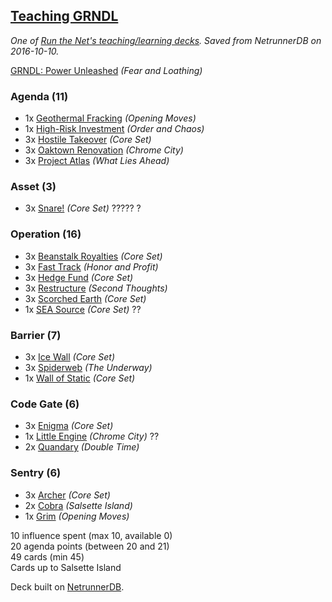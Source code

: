 ## [Teaching GRNDL](https://netrunnerdb.com/en/deck/view/751542)

_One of [Run the Net's teaching/learning decks](https://runthenet.wordpress.com/2016/08/23/recommended-teachinglearning-decks/). Saved from NetrunnerDB on 2016-10-10._

[GRNDL: Power Unleashed](https://netrunnerdb.com/en/card/04097) _(Fear and Loathing)_

### Agenda (11)
* 1x [Geothermal Fracking](https://netrunnerdb.com/en/card/04017) _(Opening Moves)_ 
* 1x [High-Risk Investment](https://netrunnerdb.com/en/card/07007) _(Order and Chaos)_ 
* 3x [Hostile Takeover](https://netrunnerdb.com/en/card/01094) _(Core Set)_ 
* 3x [Oaktown Renovation](https://netrunnerdb.com/en/card/08058) _(Chrome City)_ 
* 3x [Project Atlas](https://netrunnerdb.com/en/card/02018) _(What Lies Ahead)_ 

### Asset (3)
* 3x [Snare!](https://netrunnerdb.com/en/card/01070) _(Core Set)_ ????? ?

### Operation (16)
* 3x [Beanstalk Royalties](https://netrunnerdb.com/en/card/01098) _(Core Set)_ 
* 3x [Fast Track](https://netrunnerdb.com/en/card/05027) _(Honor and Profit)_ 
* 3x [Hedge Fund](https://netrunnerdb.com/en/card/01110) _(Core Set)_ 
* 3x [Restructure](https://netrunnerdb.com/en/card/04040) _(Second Thoughts)_ 
* 3x [Scorched Earth](https://netrunnerdb.com/en/card/01099) _(Core Set)_ 
* 1x [SEA Source](https://netrunnerdb.com/en/card/01086) _(Core Set)_ ??

### Barrier (7)
* 3x [Ice Wall](https://netrunnerdb.com/en/card/01103) _(Core Set)_ 
* 3x [Spiderweb](https://netrunnerdb.com/en/card/08079) _(The Underway)_ 
* 1x [Wall of Static](https://netrunnerdb.com/en/card/01113) _(Core Set)_ 

### Code Gate (6)
* 3x [Enigma](https://netrunnerdb.com/en/card/01111) _(Core Set)_ 
* 1x [Little Engine](https://netrunnerdb.com/en/card/08057) _(Chrome City)_ ??
* 2x [Quandary](https://netrunnerdb.com/en/card/04120) _(Double Time)_ 

### Sentry (6)
* 3x [Archer](https://netrunnerdb.com/en/card/01101) _(Core Set)_ 
* 2x [Cobra](https://netrunnerdb.com/en/card/10074) _(Salsette Island)_ 
* 1x [Grim](https://netrunnerdb.com/en/card/04020) _(Opening Moves)_ 

10 influence spent (max 10, available 0)  
20 agenda points (between 20 and 21)  
49 cards (min 45)  
Cards up to Salsette Island  

Deck built on [NetrunnerDB](https://netrunnerdb.com).